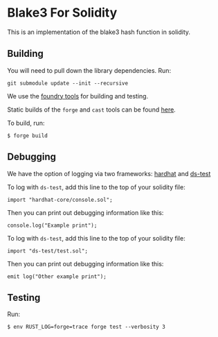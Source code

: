 # Blake3 For Solidity

This is an implementation of the blake3 hash function in solidity.



## Building
You will need to pull down the library dependencies. Run:

```
git submodule update --init --recursive
```

We use the [foundry tools](https://github.com/gakonst/foundry) for building and testing.

Static builds of the `forge` and `cast` tools can be found [here](https://github.com/themeliolabs/artifacts).

To build, run:
```
$ forge build
```


## Debugging

We have the option of logging via two frameworks: [hardhat](https://github.com/nomiclabs/hardhat) and [ds-test](https://github.com/dapphub/ds-test)

To log with `ds-test`, add this line to the top of your solidity file:
```
import "hardhat-core/console.sol";
```

Then you can print out debugging information like this:
```
console.log("Example print");
```

To log with `ds-test`, add this line to the top of your solidity file:
```
import "ds-test/test.sol";
```

Then you can print out debugging information like this:
```
emit log("Other example print");
```


## Testing

Run:
```
$ env RUST_LOG=forge=trace forge test --verbosity 3
```